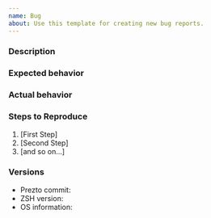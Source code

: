 ```yaml
---
name: Bug
about: Use this template for creating new bug reports.
---
```

<!-- Please check if a similar issue already exists or has been closed before before opening your issue. -->

### Description
<!-- Provide a general description of the bug -->

### Expected behavior

<!-- What you expected to happen -->

### Actual behavior

<!-- What actually happened -->

### Steps to Reproduce

1. [First Step]
2. [Second Step]
3. [and so on...]

### Versions

  - Prezto commit:
  - ZSH version:
  - OS information:
